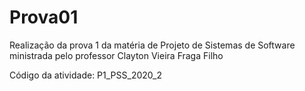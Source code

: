 # Prova01

Realização da prova 1 da matéria de Projeto de Sistemas de Software ministrada pelo professor Clayton Vieira Fraga Filho

Código da atividade: P1_PSS_2020_2
